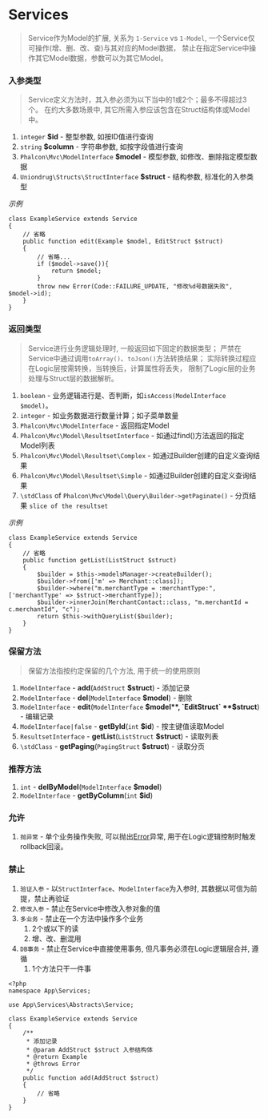 # Services

> Service作为Model的扩展, 关系为 `1-Service` vs `1-Model`, 
一个Service仅可操作(增、删、改、查)与其对应的Model数据，
禁止在指定Service中操作其它Model数据，参数可以为其它Model。



### 入参类型

> Service定义方法时，其入参必须为以下当中的1或2个；最多不得超过3个。
在约大多数场景中, 其它所需入参应该包含在Struct结构体或Model中。

1. `integer` **$id** - 整型参数, 如按ID值进行查询
1. `string` **$column** - 字符串参数, 如按字段值进行查询
1. `Phalcon\Mvc\ModelInterface` **$model** - 模型参数, 如修改、删除指定模型数据
1. `Uniondrug\Structs\StructInterface` **$struct** - 结构参数, 标准化的入参类型

*示例*

```text
class ExampleService extends Service
{
    // 省略
    public function edit(Example $model, EditStruct $struct)
    {
        // 省略...
        if ($model->save()){
            return $model;
        }
        throw new Error(Code::FAILURE_UPDATE, "修改%d号数据失败", $model->id);
    }
}
```


### 返回类型

> Service进行业务逻辑处理时, 一般返回如下固定的数据类型；
严禁在Service中通过调用`toArray()`、`toJson()`方法转换结果；
实际转换过程应在Logic层按需转换，当转换后，计算属性将丢失，
限制了Logic层的业务处理与Struct层的数据解析。

1. `boolean` - 业务逻辑进行是、否判断，如`isAccess(ModelInterface $model)`。
1. `integer` - 如业务数据进行数量计算；如子菜单数量
1. `Phalcon\Mvc\ModelInterface` - 返回指定Model
1. `Phalcon\Mvc\Model\ResultsetInterface` - 如通过find()方法返回的指定Model列表
1. `Phalcon\Mvc\Model\Resultset\Complex` - 如通过Builder创建的自定义查询结果
1. `Phalcon\Mvc\Model\Resultset\Simple` - 如通过Builder创建的自定义查询结果
1. `\stdClass` of `Phalcon\Mvc\Model\Query\Builder->getPaginate()` - 分页结果 `slice of the resultset`

*示例*

```text
class ExampleService extends Service
{
    // 省略
    public function getList(ListStruct $struct)
    {
        $builder = $this->modelsManager->createBuilder();
        $builder->from(['m' => Merchant::class]);
        $builder->where("m.merchantType = :merchantType:", ['merchantType' => $struct->merchantType]);
        $builder->innerJoin(MerchantContact::class, "m.merchantId = c.merchantId", "c");
        return $this->withQueryList($builder);
    }
}
```


### 保留方法

> 保留方法指按约定保留的几个方法, 用于统一的使用原则

1. `ModelInterface` - **add**(`AddStruct` **$struct**) - 添加记录
1. `ModelInterface` - **del**(`ModelInterface` **$model**) - 删除
1. `ModelInterface` - **edit**(`ModelInterface` **$model**, `EditStruct` **$struct**) - 编辑记录
1. `ModelInterface|false` - **getById**(`int` **$id**) - 按主键值读取Model
1. `ResultsetInterface` - **getList**(`ListStruct` **$struct**) - 读取列表
1. `\stdClass` - **getPaging**(`PagingStruct` **$struct**) - 读取分页



### 推荐方法

1. `int` - **delByModel**(`ModelInterface` **$model**)
1. `ModelInterface` - **getByColumn**(`int` **$id**)



### 允许

1. `抛异常` - 单个业务操作失败, 可以抛出[Error](./app.errors.md)异常, 用于在Logic逻辑控制时触发rollback回滚。


### 禁止

1. `验证入参` - 以`StructInterface`、`ModelInterface`为入参时, 其数据以可信为前提，禁止再验证
1. `修改入参` - 禁止在Service中修改入参对象的值
1. `多业务` - 禁止在一个方法中操作多个业务
    1. 2个或以下的读
    1. 增、改、删混用
1. `DB事务` - 禁止在Service中直接使用事务, 但凡事务必须在Logic逻辑层合并, 遵循
    1. 1个方法只干一件事



```text
<?php
namespace App\Services;

use App\Services\Abstracts\Service;

class ExampleService extends Service
{
    /**
     * 添加记录
     * @param AddStruct $struct 入参结构体
     * @return Example
     * @throws Error
     */
    public function add(AddStruct $struct)
    {
        // 省略
    }
}
```
